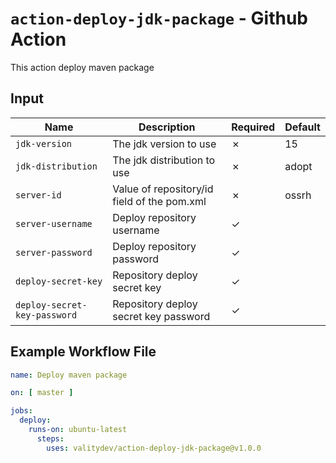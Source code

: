 # `action-deploy-jdk-package` - **Github Action**

This action deploy maven package

## Input

| Name                         | Description                                 | Required | Default |
|------------------------------|---------------------------------------------|----------|---------|
| `jdk-version`                | The jdk version to use                      | ✗        | 15      |
| `jdk-distribution`           | The jdk distribution to use                 | ✗        | adopt   |
| `server-id`                  | Value of repository/id field of the pom.xml | ✗        | ossrh   |
| `server-username`            | Deploy repository username                  | ✓        | 
| `server-password`            | Deploy repository password                  | ✓        |
| `deploy-secret-key`          | Repository deploy secret key                | ✓        |
| `deploy-secret-key-password` | Repository deploy secret key password       | ✓        |

## Example Workflow File

```yaml
name: Deploy maven package

on: [ master ]

jobs:
  deploy:
    runs-on: ubuntu-latest
      steps:
        uses: valitydev/action-deploy-jdk-package@v1.0.0
```
